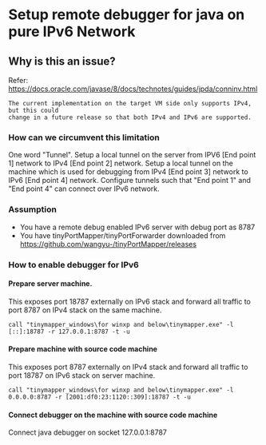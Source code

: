 # Setup remote debugger for java on pure IPv6 Network

## Why is this an issue?
Refer: https://docs.oracle.com/javase/8/docs/technotes/guides/jpda/conninv.html
```
The current implementation on the target VM side only supports IPv4, but this could 
change in a future release so that both IPv4 and IPv6 are supported.
```
### How can we circumvent this limitation
One word "Tunnel". Setup a local tunnel on the server from IPV6 [End point 1] network to IPv4 [End point 2] network. Setup a local tunnel on the machine which is used for debugging from IPv4 [End point 3] network to IPv6 [End point 4] network. Configure tunnels such that "End point 1" and "End point 4" can connect over IPv6 network. 

### Assumption
* You have a remote debug enabled IPv6 server with debug port as 8787
* You have tinyPortMapper/tinyPortForwarder downloaded from https://github.com/wangyu-/tinyPortMapper/releases

### How to enable debugger for IPv6
#### Prepare server machine.
  This exposes port 18787 externally on IPv6 stack and forward all traffic to port 8787 on IPv4 stack on the same machine.
```
call "tinymapper_windows\for winxp and below\tinymapper.exe" -l [::]:18787 -r 127.0.0.1:8787 -t -u
```
#### Prepare machine with source code machine
   This exposes port 8787 externally on IPv4 stack and forward all traffic to port 18787 on IPv6 stack on server machine.
```
call "tinymapper_windows\for winxp and below\tinymapper.exe" -l 0.0.0.0:8787 -r [2001:df0:23:1120::309]:18787 -t -u
```
#### Connect debugger on the machine with source code machine
Connect java debugger on socket 127.0.0.1:8787

